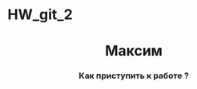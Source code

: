 # HW_git_2


<h1 align="center"Привет, меня зовут 'm <a href="https://github.com/Spookyviking/" target="_blank">Максим</a>

<h3 align="center">Как приступить к работе ?</h3>

